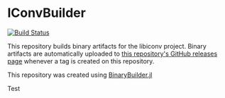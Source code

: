 # IConvBuilder

[![Build Status](https://travis-ci.org/Keno/IConvBuilder.svg?branch=master)](https://travis-ci.org/Keno/IConvBuilder)

This repository builds binary artifacts for the libiconv project. Binary artifacts are automatically uploaded to
[this repository's GitHub releases page](https://github.com/staticfloat/ZlibBuilder/releases) whenever a tag is created
on this repository.

This repository was created using [BinaryBuilder.jl](https://github.com/JuliaPackaging/BinaryBuilder.jl)

Test
